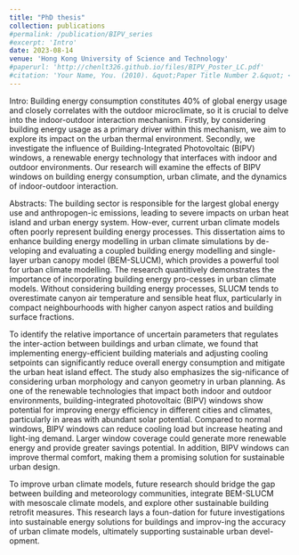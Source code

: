 ```yaml
---
title: "PhD thesis"
collection: publications
#permalink: /publication/BIPV_series
#excerpt: 'Intro'
date: 2023-08-14
venue: 'Hong Kong University of Science and Technology'
#paperurl: 'http://chenlt326.github.io/files/BIPV_Poster_LC.pdf'
#citation: 'Your Name, You. (2010). &quot;Paper Title Number 2.&quot; <i>Journal 1</i>. 1(2).'
---
```

Intro: 
Building energy consumption constitutes 40% of global energy usage and closely correlates with the outdoor microclimate, so it is crucial to delve into the indoor-outdoor interaction mechanism. 
Firstly, by considering building energy usage as a primary driver within this mechanism, we aim to explore its impact on the urban thermal environment. 
Secondly, we investigate the influence of Building-Integrated Photovoltaic (BIPV) windows, a renewable energy technology that interfaces with indoor and outdoor environments. 
Our research will examine the effects of BIPV windows on building energy consumption, urban climate, and the dynamics of indoor-outdoor interaction. 


Abstracts: 
The building sector is responsible for the largest global energy use and anthropogen-ic emissions, leading to severe impacts on urban heat island and urban energy system. How-ever, current urban climate models often poorly represent building energy processes. This dissertation aims to enhance building energy modelling in urban climate simulations by de-veloping and evaluating a coupled building energy modelling and single-layer urban canopy model (BEM-SLUCM), which provides a powerful tool for urban climate modelling. The research quantitively demonstrates the importance of incorporating building energy pro-cesses in urban climate models. Without considering building energy processes, SLUCM tends to overestimate canyon air temperature and sensible heat flux, particularly in compact neighbourhoods with higher canyon aspect ratios and building surface fractions.

To identify the relative importance of uncertain parameters that regulates the inter-action between buildings and urban climate, we found that implementing energy-efficient building materials and adjusting cooling setpoints can significantly reduce overall energy consumption and mitigate the urban heat island effect. The study also emphasizes the sig-nificance of considering urban morphology and canyon geometry in urban planning. As one of the renewable technologies that impact both indoor and outdoor environments, building-integrated photovoltaic (BIPV) windows show potential for improving energy efficiency in different cities and climates, particularly in areas with abundant solar potential. Compared to normal windows, BIPV windows can reduce cooling load but increase heating and light-ing demand. Larger window coverage could generate more renewable energy and provide greater savings potential. In addition, BIPV windows can improve thermal comfort, making them a promising solution for sustainable urban design.

To improve urban climate models, future research should bridge the gap between building and meteorology communities, integrate BEM-SLUCM with mesoscale climate models, and explore other sustainable building retrofit measures. This research lays a foun-dation for future investigations into sustainable energy solutions for buildings and improv-ing the accuracy of urban climate models, ultimately supporting sustainable urban devel-opment. 
